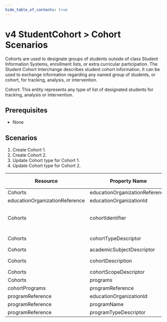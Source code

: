 ```yaml
---
hide_table_of_contents: true
---
```


# v4 StudentCohort > Cohort Scenarios

Cohorts are used to designate groups of students outside of class Student
Information Systems, enrollment lists, or extra curricular participation. The
Student Cohort Interchange describes student cohort information. It can be used
to exchange information regarding any named group of students, or cohort, for
tracking, analysis, or intervention.

Cohort: This entity represents any type of list of designated students for
tracking, analysis or intervention.

## Prerequisites

* None

## Scenarios

1. Create Cohort 1.
2. Create Cohort 2.
3. Update Cohort type for Cohort 1.
4. Update Cohort type for Cohort 2.

| Resource                       | Property Name                  | Is Collection | Data Type                      | Required | Scenario 1: POST                    | Scenario 2: POST                    | Scenario 3: PUT                     | Scenario 4: PUT                     |
| ------------------------------ | ------------------------------ | ------------- | ------------------------------ | -------- | ----------------------------------- | ----------------------------------- | ----------------------------------- | ----------------------------------- |
| Cohorts                        | educationOrganizationReference | FALSE         | educationOrganizationReference | REQUIRED |                                     |                                     |                                     |                                     |
| educationOrganizationReference | educationOrganizationId        | FALSE         | integer                        | REQUIRED | 255901107                           | 255901001                           | 255901107                           | 255901001                           |
| Cohorts                        | cohortIdentifier               | FALSE         | string                         | REQUIRED | \["1" if possible \| system value\] | \["2" if possible \| system value\] | \["1" if possible \| system value\] | \["2" if possible \| system value\] |
| Cohorts                        | cohortTypeDescriptor           | FALSE         | cohortTypeDescriptor           | REQUIRED | Study Hall                          | Study Hall                          | Field Trip                          | Extracurricular Activity            |
| Cohorts                        | academicSubjectDescriptor      | FALSE         | academicSubjectDescriptor      | OPTIONAL |                                     |                                     |                                     |                                     |
| Cohorts                        | cohortDescription              | FALSE         | cohortDescription              | REQUIRED | Cohort 1 Description                | Cohort 2 Description                | Cohort 1 Description                | Cohort 2 Description                |
| Cohorts                        | cohortScopeDescriptor          | FALSE         | cohortScopeDescriptor          | REQUIRED | District                            | District                            | District                            | District                            |
| Cohorts                        | programs                       | TRUE          | cohortProgram[]                | OPTIONAL |                                     |                                     |                                     |                                     |
| cohortPrograms                 | programReference               | FALSE         | programReference                | OPTIONAL |                                     |                                     |                                     |                                     |
| programReference               | educationOrganizationId        | FALSE         | integer                        | OPTIONAL |                                     |                                     |                                     |                                     |
| programReference               | programName                   | FALSE         | string                         | OPTIONAL |                                     |                                     |                                     |                                     |
| programReference               | programTypeDescriptor          | FALSE         | programTypeDescriptor          | OPTIONAL |                                     |                                     |                                     |                                     |
